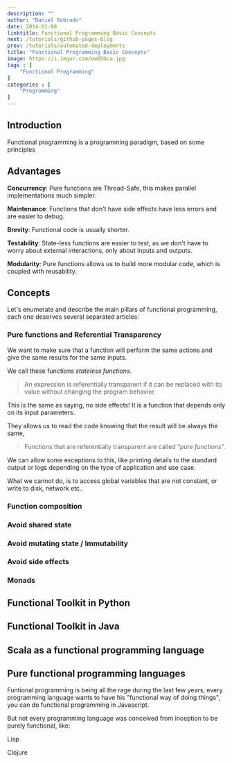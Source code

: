 ```yaml
---
description: ""
author: "Daniel Sobrado"
date: 2014-01-08
linktitle: Functional Programming Basic Concepts
next: /tutorials/github-pages-blog
prev: /tutorials/automated-deployments
title: "Functional Programming Basic Concepts"
image: https://i.imgur.com/ewEDGca.jpg
tags : [
    "Functional Programming"
]
categories : [
	"Programming"
]
---
```


## Introduction

Functional programming is a programming paradigm, based on some principles

## Advantages

**Concurrency**: Pure functions are Thread-Safe, this makes parallel implementations much simpler.

**Maintenance**: Functions that don't have side effects have less errors and are easier to debug.

**Brevity**: Functional code is usually shorter.

**Testability**: State-less functions are easier to test, as we don't have to worry about external interactions, only about inputs and outputs.

**Modularity**: Pure functions allows us to build more modular code, which is coupled with reusability.

## Concepts

Let's enumerate and describe the main pillars of functional programming, each one deserves several separated articles:



### Pure functions and Referential Transparency

We want to make sure that a function will perform the same actions and give the same results for the same inputs.

We call these functions *stateless functions*.

> An expression is referentially transparent if it can be replaced with its value without changing the program behavior.

This is the same as saying, no side effects! It is a function that depends only on its input parameters.

They allows us to read the code knowing that the result will be always the same, 

> Functions that are referentially transparent are called “*pure functions*”.

We can allow some exceptions to this, like printing details to the standard output or logs depending on the type of application and use case.

What we cannot do, is to access global variables that are not constant, or write to disk, network etc..

### Function composition
### Avoid shared state
### Avoid mutating state / Immutability

### Avoid side effects

### Monads

## Functional Toolkit in Python

## Functional Toolkit in Java

## Scala as a functional programming language

## Pure functional programming languages

Funtional programming is being all the rage during the last few years, every programming language wants to have his "functional way of doing things", you can do functional programming in Javascript.

But not every programming language was conceived from inception to be purely functional, like:

Lisp

Clojure